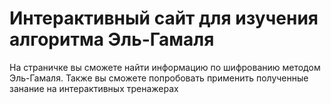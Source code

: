 # Интерактивный сайт для изучения алгоритма Эль-Гамаля

На страничке вы сможете найти информацию по шифрованию методом Эль-Гамаля. 
Также вы сможете попробовать применить полученные занание на интерактивных тренажерах
